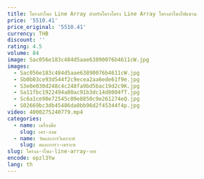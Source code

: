 ```yaml
---
title: โครงลําโพง Line Array สําหรับโครงโครง Line Array โครงลําโพงไฟแขวน
price: '5510.41'
price_original: '5510.41'
currency: THB
discount: ''
rating: 4.5
volume: 84
image: Sac056e183c484d5aae63890076b4611cW.jpg
images:
  - Sac056e183c484d5aae63890076b4611cW.jpg
  - Sb0b03ce93d544f2c9ecea2aa6ede61f9e.jpg
  - S3e0e030d248c4c248fa9bd5bac19d2c9K.jpg
  - Sa11fbc1922494a80ac91b3dc14d8004fT.jpg
  - Sc6a1ce90e72545c09e8850c9e261274eQ.jpg
  - S02669bc3db45486da0bb96d2f45344f4p.jpg
video: 4000275240779.mp4
categories:
  - name: เครื่องมือ
    slug: เคร-องม
  - name: วัดและการวิเคราะห์
    slug: ดและการว-เคราะห
slug: โครงล-าโพง-line-array-าหร
encode: opzl3Yw
lang: th
---
```

  